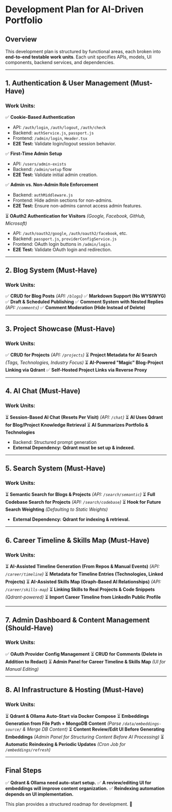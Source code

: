 # Development Plan for AI-Driven Portfolio

## Overview
This development plan is structured by functional areas, each broken into **end-to-end testable work units**. Each unit specifies APIs, models, UI components, backend services, and dependencies.

---
## **1. Authentication & User Management (Must-Have)**
### **Work Units:**
✅ **Cookie-Based Authentication**
- API: `/auth/login`, `/auth/logout`, `/auth/check`
- Backend: `authService.js`, `passport.js`
- Frontend: `/admin/login`, `Header.tsx`
- **E2E Test:** Validate login/logout session behavior.

✅ **First-Time Admin Setup**
- API: `/users/admin-exists`
- Backend: `/admin/setup` flow
- **E2E Test:** Validate initial admin creation.

✅ **Admin vs. Non-Admin Role Enforcement**
- Backend: `authMiddleware.js`
- Frontend: Hide admin sections for non-admins.
- **E2E Test:** Ensure non-admins cannot access admin features.

⏳ **OAuth2 Authentication for Visitors** *(Google, Facebook, GitHub, Microsoft)*
- API: `/auth/oauth2/google`, `/auth/oauth2/facebook`, etc.
- Backend: `passport.js`, `providerConfigService.js`
- Frontend: OAuth login buttons in `/admin/login`.
- **E2E Test:** Validate OAuth login and redirection.

---
## **2. Blog System (Must-Have)**
### **Work Units:**
✅ **CRUD for Blog Posts** *(API: `/blogs`)*
✅ **Markdown Support (No WYSIWYG)**
✅ **Draft & Scheduled Publishing**
✅ **Comment System with Nested Replies** *(API: `/comments`)*
✅ **Comment Moderation (Hide Instead of Delete)**

---
## **3. Project Showcase (Must-Have)**
### **Work Units:**
✅ **CRUD for Projects** *(API: `/projects`)*
⏳ **Project Metadata for AI Search** *(Tags, Technologies, Industry Focus)*
⏳ **AI-Powered "Magic" Blog-Project Linking via Qdrant**
✅ **Self-Hosted Project Links via Reverse Proxy**

---
## **4. AI Chat (Must-Have)**
### **Work Units:**
⏳ **Session-Based AI Chat (Resets Per Visit)** *(API: `/chat`)*
⏳ **AI Uses Qdrant for Blog/Project Knowledge Retrieval**
⏳ **AI Summarizes Portfolio & Technologies**
- Backend: Structured prompt generation
- **External Dependency:** **Qdrant must be set up & indexed.**

---
## **5. Search System (Must-Have)**
### **Work Units:**
⏳ **Semantic Search for Blogs & Projects** *(API: `/search/semantic`)*
⏳ **Full Codebase Search for Projects** *(API: `/search/codebase`)*
⏳ **Hook for Future Search Weighting** *(Defaulting to Static Weights)*
- **External Dependency:** **Qdrant for indexing & retrieval.**

---
## **6. Career Timeline & Skills Map (Must-Have)**
### **Work Units:**
⏳ **AI-Assisted Timeline Generation (From Repos & Manual Events)** *(API: `/career/timeline`)*
⏳ **Metadata for Timeline Entries (Technologies, Linked Projects)**
⏳ **AI-Assisted Skills Map (Graph-Based AI Relationships)** *(API: `/career/skills-map`)*
⏳ **Linking Skills to Real Projects & Code Snippets** *(Qdrant-powered)*
⏳ **Import Career Timeline from LinkedIn Public Profile**

---
## **7. Admin Dashboard & Content Management (Should-Have)**
### **Work Units:**
✅ **OAuth Provider Config Management**
⏳ **CRUD for Comments (Delete in Addition to Redact)**
⏳ **Admin Panel for Career Timeline & Skills Map** *(UI for Manual Editing)*

---
## **8. AI Infrastructure & Hosting (Must-Have)**
### **Work Units:**
⏳ **Qdrant & Ollama Auto-Start via Docker Compose**
⏳ **Embeddings Generation from File Path + MongoDB Content** *(Parse `/data/embeddings-source/` & Merge DB Content)*
⏳ **Content Review/Edit UI Before Generating Embeddings** *(Admin Panel for Structuring Content Before AI Processing)*
⏳ **Automatic Reindexing & Periodic Updates** *(Cron Job for `/embeddings/refresh`)*

---
## **Final Steps**
✅ **Qdrant & Ollama need auto-start setup.**
✅ **A review/editing UI for embeddings will improve content organization.**
✅ **Reindexing automation depends on UI implementation.**

This plan provides a structured roadmap for development. 🚀
